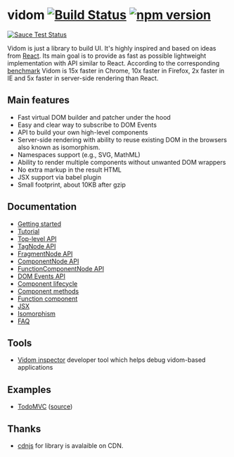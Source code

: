# vidom [![Build Status](https://secure.travis-ci.org/dfilatov/vidom.png)](http://travis-ci.org/dfilatov/vidom) [![npm version](https://badge.fury.io/js/vidom.svg)](http://badge.fury.io/js/vidom)
[![Sauce Test Status](https://saucelabs.com/browser-matrix/dfilatov81.svg)](https://saucelabs.com/u/dfilatov81)

Vidom is just a library to build UI. It's highly inspired and based on ideas from [React](https://facebook.github.io/react/). Its main goal is to provide as fast as possible lightweight implementation with API similar to React. According to the corresponding [benchmark](http://vdom-benchmark.github.io/vdom-benchmark/) Vidom is 15x faster in Chrome, 10x faster in Firefox, 2x faster in IE and 5x faster in server-side rendering than React.

## Main features
  * Fast virtual DOM builder and patcher under the hood
  * Easy and clear way to subscribe to DOM Events
  * API to build your own high-level components
  * Server-side rendering with ability to reuse existing DOM in the browsers also known as isomorphism.
  * Namespaces support (e.g., SVG, MathML)
  * Ability to render multiple components without unwanted DOM wrappers
  * No extra markup in the result HTML
  * JSX support via babel plugin
  * Small footprint, about 10KB after gzip

## Documentation
  * [Getting started](../../wiki/Getting-started)
  * [Tutorial](../../wiki/Tutorial)
  * [Top-level API](../../wiki/Top-Level-API)
  * [TagNode API](../../wiki/TagNode-API)
  * [FragmentNode API](../../wiki/FragmentNode-API)
  * [ComponentNode API](../../wiki/ComponentNode-API)
  * [FunctionComponentNode API](../../wiki/FunctionComponentNode-API)
  * [DOM Events API](../../wiki/DOM-Events-API)
  * [Component lifecycle](../../wiki/Component-lifecycle)
  * [Component methods](../../wiki/Component-methods)
  * [Function component](../../wiki/Function-Component)
  * [JSX](../../wiki/JSX)
  * [Isomorphism](../../wiki/Isomorphism)
  * [FAQ](../../wiki/FAQ)

## Tools
  * [Vidom inspector](https://github.com/dfilatov/vidom-inspector) developer tool which helps debug vidom-based applications
 
## Examples
  * [TodoMVC](http://dfilatov.github.io/vidom-todomvc/) ([source](https://github.com/dfilatov/vidom-todomvc))
  
## Thanks
  * [cdnjs](https://github.com/cdnjs/cdnjs) for library is avalaible on CDN.
